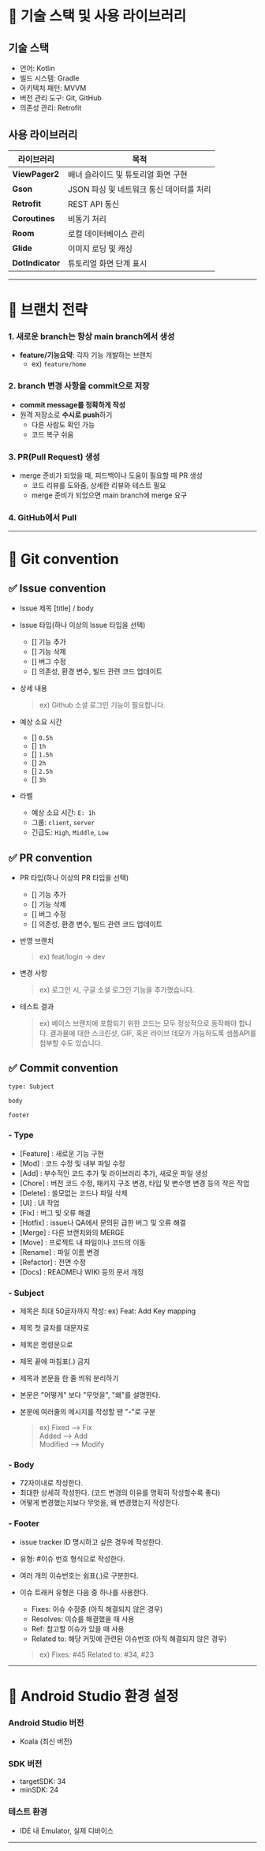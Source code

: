 # 📌 기술 스택 및 사용 라이브러리

## 기술 스택

- 언어: Kotlin
- 빌드 시스템: Gradle
- 아키텍처 패턴: MVVM
- 버전 관리 도구: Git, GitHub
- 의존성 관리: Retrofit

## 사용 라이브러리

| 라이브러리            | 목적            |
| ---------------- | ------------- |
| **ViewPager2**     | 배너 슬라이드 및 튜토리얼 화면 구현   |
| **Gson**     | JSON 파싱 및 네트워크 통신 데이터를 처리   |
| **Retrofit**     | REST API 통신   |
| **Coroutines**   | 비동기 처리        |
| **Room**         | 로컬 데이터베이스 관리  |
| **Glide**        | 이미지 로딩 및 캐싱   |
| **DotIndicator** | 튜토리얼 화면 단계 표시 |

---

# 📌 브랜치 전략

### 1. 새로운 branch는 항상 main branch에서 생성
- **feature/기능요약**: 각자 기능 개발하는 브랜치  
  - ex) `feature/home`

### 2. branch 변경 사항을 commit으로 저장
- **commit message를 정확하게 작성**
- 원격 저장소로 **수시로 push**하기
  - 다른 사람도 확인 가능
  - 코드 복구 쉬움

### 3. PR(Pull Request) 생성
- merge 준비가 되었을 때, 피드백이나 도움이 필요할 때 PR 생성
  - 코드 리뷰를 도와줌, 상세한 리뷰와 테스트 필요
  - merge 준비가 되었으면 main branch에 merge 요구

### 4. GitHub에서 Pull

---

# 📌 Git convention

## ✅ Issue convention

- Issue 제목 [title] / body
- Issue 타입(하나 이상의 Issue 타입을 선택)
  - [] 기능 추가
  - [] 기능 삭제
  - [] 버그 수정
  - [] 의존성, 환경 변수, 빌드 관련 코드 업데이트
- 상세 내용
  > ex) Github 소셜 로그인 기능이 필요합니다.
- 예상 소요 시간
  - [] `0.5h`
  - [] `1h`
  - [] `1.5h`
  - [] `2h`
  - [] `2.5h`
  - [] `3h`

- 라벨
  - 예상 소요 시간: `E: 1h`
  - 그룹: `client`, `server`
  - 긴급도: `High`, `Middle`, `Low`


## ✅ PR convention

* PR 타입(하나 이상의 PR 타입을 선택)
  - [] 기능 추가
  - [] 기능 삭제
  - [] 버그 수정
  - [] 의존성, 환경 변수, 빌드 관련 코드 업데이트

* 반영 브랜치
  > ex) feat/login -> dev

* 변경 사항
  > ex) 로그인 시, 구글 소셜 로그인 기능을 추가했습니다.

* 테스트 결과
  > ex) 베이스 브랜치에 포함되기 위한 코드는 모두 정상적으로 동작해야 합니다. 결과물에 대한 스크린샷, GIF, 혹은 라이브 데모가 가능하도록 샘플API를 첨부할 수도 있습니다.


## ✅ Commit convention

```bash
type: Subject

body

footer
```

### - Type

  * [Feature] : 새로운 기능 구현
  * [Mod] : 코드 수정 및 내부 파일 수정
  * [Add] : 부수적인 코드 추가 및 라이브러리 추가, 새로운 파일 생성
  * [Chore] : 버전 코드 수정, 패키지 구조 변경, 타입 및 변수명 변경 등의 작은 작업
  * [Delete] : 쓸모없는 코드나 파일 삭제
  * [UI] : UI 작업
  * [Fix] : 버그 및 오류 해결
  * [Hotfix] : issue나 QA에서 문의된 급한 버그 및 오류 해결
  * [Merge] : 다른 브랜치와의 MERGE
  * [Move] : 프로젝트 내 파일이나 코드의 이동
  * [Rename] : 파일 이름 변경
  * [Refactor] : 전면 수정
  * [Docs] : README나 WIKI 등의 문서 개정

### - Subject

  * 제목은 최대 50글자까지 작성: ex) Feat: Add Key mapping  
  * 제목 첫 글자를 대문자로  
  * 제목은 명령문으로  
  * 제목 끝에 마침표(.) 금지  
  * 제목과 본문을 한 줄 띄워 분리하기  
  * 본문은 "어떻게" 보다 "무엇을", "왜"를 설명한다.  
  * 본문에 여러줄의 메시지를 작성할 땐 "-"로 구분 

    > ex)
    > Fixed --> Fix   
    > Added --> Add   
    > Modified --> Modify   

### - Body
  
  * 72자이내로 작성한다.
  * 최대한 상세히 작성한다. (코드 변경의 이유를 명확히 작성할수록 좋다)
  * 어떻게 변경했는지보다 무엇을, 왜 변경했는지 작성한다.

### - Footer
  
  * issue tracker ID 명시하고 싶은 경우에 작성한다.
  * 유형: #이슈 번호 형식으로 작성한다.
  * 여러 개의 이슈번호는 쉼표(,)로 구분한다.
  * 이슈 트래커 유형은 다음 중 하나를 사용한다.
  
    - Fixes: 이슈 수정중 (아직 해결되지 않은 경우)
    - Resolves: 이슈를 해결했을 때 사용
    - Ref: 참고할 이슈가 있을 때 사용
    - Related to: 해당 커밋에 관련된 이슈번호 (아직 해결되지 않은 경우)
  
    > ex) Fixes: #45 Related to: #34, #23

---

# 📌 Android Studio 환경 설정

### Android Studio 버전

- Koala (최신 버전)

### SDK 버전

- targetSDK: 34
- minSDK: 24

### 테스트 환경

- IDE 내 Emulator, 실제 디바이스

---


